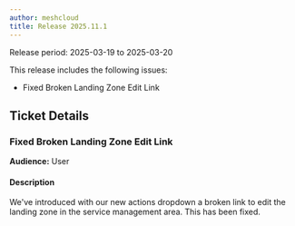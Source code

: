 ```yaml
---
author: meshcloud
title: Release 2025.11.1
---
```


Release period: 2025-03-19 to 2025-03-20

This release includes the following issues:
* Fixed Broken Landing Zone Edit Link
<!--truncate-->

## Ticket Details
### Fixed Broken Landing Zone Edit Link
**Audience:** User<br>

#### Description
We've introduced with our new actions dropdown a broken link to edit the 
landing zone in the service management area. This has been fixed.

